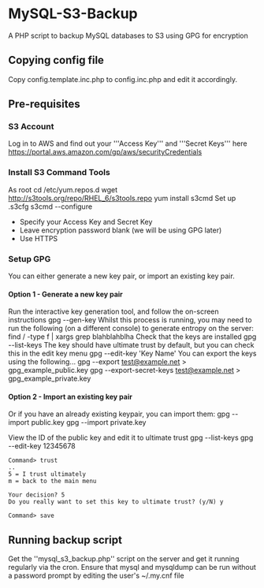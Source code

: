 # MySQL-S3-Backup

A PHP script to backup MySQL databases to S3 using GPG for encryption

## Copying config file

Copy config.template.inc.php to config.inc.php and edit it accordingly.

## Pre-requisites
### S3 Account
Log in to AWS and find out your '''Access Key''' and '''Secret Keys''' here https://portal.aws.amazon.com/gp/aws/securityCredentials

### Install S3 Command Tools
As root
    cd /etc/yum.repos.d
    wget http://s3tools.org/repo/RHEL_6/s3tools.repo
    yum install s3cmd
Set up .s3cfg
    s3cmd --configure
* Specify your Access Key and Secret Key
* Leave encryption password blank (we will be using GPG later)
* Use HTTPS

### Setup GPG ###
You can either generate a new key pair, or import an existing key pair.
#### Option 1 - Generate a new key pair
Run the interactive key generation tool, and follow the on-screen instructions
    gpg --gen-key
Whilst this process is running, you may need to run the following (on a different console) to generate entropy on the server:
    find / -type f | xargs grep blahblahblha
Check that the keys are installed
    gpg --list-keys
The key should have ultimate trust by default, but you can check this in the edit key menu
    gpg --edit-key 'Key Name'
You can export the keys using the following...
    gpg --export test@example.net > gpg_example_public.key
    gpg --export-secret-keys test@example.net > gpg_example_private.key

#### Option 2 - Import an existing key pair 

Or if you have an already existing keypair, you can import them:
    gpg --import public.key
    gpg --import private.key

View the ID of the public key and edit it to ultimate trust
    gpg --list-keys
    gpg --edit-key 12345678

    Command> trust
    ..
    5 = I trust ultimately
    m = back to the main menu

    Your decision? 5
    Do you really want to set this key to ultimate trust? (y/N) y

    Command> save

## Running backup script

Get the ''mysql_s3_backup.php'' script on the server and get it running regularly via the cron.
Ensure that mysql and mysqldump can be run without a password prompt by editing the user's ~/.my.cnf file
